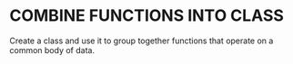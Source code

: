 # COMBINE FUNCTIONS INTO CLASS

Create a class and use it to group together functions that 
operate on a common body of data.

